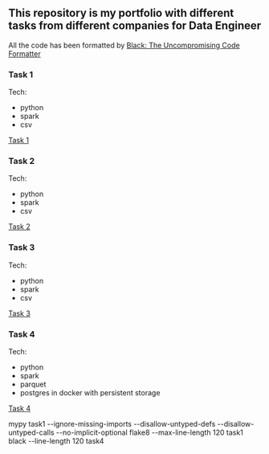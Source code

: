 ## This repository is my portfolio with different tasks from different companies for Data Engineer 

All the code has been formatted by [Black: The Uncompromising Code Formatter](https://github.com/psf/black)

### Task 1
Tech: 
- python
- spark
- csv

[Task 1](task1)

### Task 2
Tech: 
- python
- spark
- csv

[Task 2](task2)

### Task 3
Tech: 
- python
- spark
- csv

[Task 3](task3)

### Task 4
Tech: 
- python
- spark
- parquet
- postgres in docker with persistent storage

[Task 4](task4)

mypy task1 --ignore-missing-imports --disallow-untyped-defs --disallow-untyped-calls --no-implicit-optional
flake8 --max-line-length 120 task1
black --line-length 120 task4